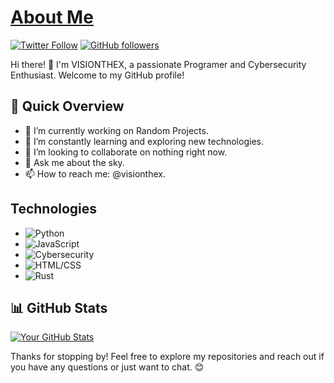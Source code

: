 <div class="tenor-gif-embed" data-postid="11570089" data-share-method="host" data-aspect-ratio="1.78571" data-width="100%"><a href="https://github.com/visionthex/SANS2022-Holiday-Hack-Challange/blob/main/Images/blue-code.gif">
    
</div>
    
# About Me
[![Twitter Follow](https://img.shields.io/twitter/follow/virelus?style=social)](https://twitter.com/virelus)
[![GitHub followers](https://img.shields.io/github/followers/visionthex?style=social)](https://github.com/visionthex)

Hi there! 👋 I'm VISIONTHEX, a passionate Programer and Cybersecurity Enthusiast. Welcome to my GitHub profile!

## 🚀 Quick Overview

- 🔭 I’m currently working on Random Projects.
- 🌱 I’m constantly learning and exploring new technologies.
- 👯 I’m looking to collaborate on nothing right now.
- 💬 Ask me about the sky.
- 📫 How to reach me: @visionthex.

## Technologies

- ![Python](https://img.shields.io/badge/Python-3776AB?style=flat-square&logo=python&logoColor=white)
- ![JavaScript](https://img.shields.io/badge/JavaScript-F7DF1E?style=flat-square&logo=javascript&logoColor=black)
- ![Cybersecurity](https://img.shields.io/badge/Cybersecurity-2F3134?style=flat-square)
- ![HTML/CSS](https://img.shields.io/badge/HTML%2FCSS-E34F26?style=flat-square&logo=html5&logoColor=white)
- ![Rust](https://img.shields.io/badge/Rust-000000?style=flat-square&logo=rust&logoColor=white)

## 📊 GitHub Stats

[![Your GitHub Stats](https://github-readme-stats.vercel.app/api?username=visionthex&show_icons=true&count_private=true&hide=contribs)](https://github.com/visionthex)

Thanks for stopping by! Feel free to explore my repositories and reach out if you have any questions or just want to chat. 😊
